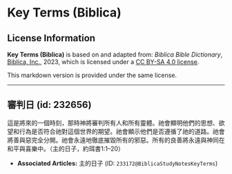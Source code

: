 # Key Terms (Biblica)

## License Information

**Key Terms (Biblica)** is based on and adapted from: _Biblica Bible Dictionary_, [Biblica, Inc.](https://www.biblica.com/), 2023, which is licensed under a [CC BY-SA 4.0 license](https://creativecommons.org/licenses/by-sa/4.0/legalcode.en).

This markdown version is provided under the same license.



--------------------------------

## 審判日 (id: 232656)

這是將來的一個時刻，那時神將審判所有人和所有靈體。祂會顯明他們的思想、欲望和行為是否符合祂對這個世界的期望。祂會顯示他們是否遵循了祂的道路。祂會將善與惡完全分開。祂會永遠地徹底摧毀所有的邪惡。所有的良善將永遠與神同在和平與喜樂中。（主的日子，約珥書1:1–20）

* **Associated Articles:** 主的日子 (ID: `233172@BiblicaStudyNotesKeyTerms`)


